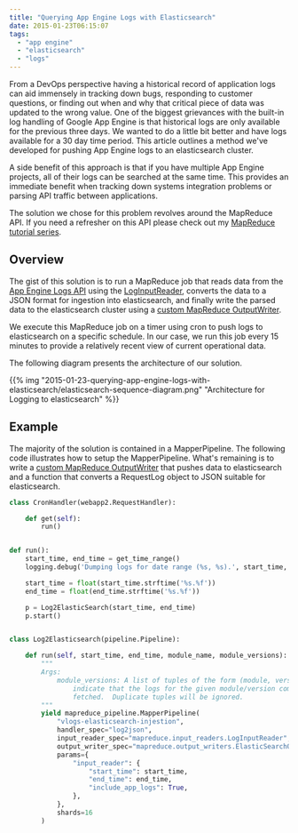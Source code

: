 ```yaml
---
title: "Querying App Engine Logs with Elasticsearch"
date: 2015-01-23T06:15:07
tags: 
  - "app engine"
  - "elasticsearch"
  - "logs"
---
```


From a DevOps perspective having a historical record of application logs can aid
immensely in tracking down bugs, responding to customer questions, or finding
out when and why that critical piece of data was updated to the wrong value. One
of the biggest grievances with the built-in log handling of Google App Engine is
that historical logs are only available for the previous three days. We wanted
to do a little bit better and have logs available for a 30 day time period. This
article outlines a method we've developed for pushing App Engine logs to an
elasticsearch cluster.

A side benefit of this approach is that if you have multiple App Engine
projects, all of their logs can be searched at the same time. This provides an
immediate benefit when tracking down systems integration problems or parsing API
traffic between applications.

The solution we chose for this problem revolves around the MapReduce API. If you
need a refresher on this API please check out my [MapReduce tutorial
series](http://sookocheff.com/series/mapreduce-api/).

## Overview

The gist of this solution is to run a MapReduce job that reads data from the
[App Engine Logs API][logsapi] using the [LogInputReader][loginputreader],
converts the data to a JSON format for ingestion into elasticsearch, and finally
write the parsed data to the elasticsearch cluster using a [custom MapReduce
OutputWriter][outputwriter].

We execute this MapReduce job on a timer using cron to push logs to
elasticsearch on a specific schedule. In our case, we run this job every 15
minutes to provide a relatively recent view of current operational data.

The following diagram presents the architecture of our solution.

{{% img "2015-01-23-querying-app-engine-logs-with-elasticsearch/elasticsearch-sequence-diagram.png" "Architecture for Logging to elasticsearch" %}}

## Example

The majority of the solution is contained in a MapperPipeline. The following
code illustrates how to setup the MapperPipeline. What's remaining is to write a
[custom MapReduce OutputWriter][outputwriter] that pushes data to
elasticsearch and a function that converts a RequestLog object to JSON suitable
for elasticsearch.

```python
class CronHandler(webapp2.RequestHandler):

    def get(self):
        run()


def run():
    start_time, end_time = get_time_range()
    logging.debug('Dumping logs for date range (%s, %s).', start_time, end_time)

    start_time = float(start_time.strftime('%s.%f'))
    end_time = float(end_time.strftime('%s.%f'))

    p = Log2ElasticSearch(start_time, end_time)
    p.start()


class Log2Elasticsearch(pipeline.Pipeline):

    def run(self, start_time, end_time, module_name, module_versions):
        """
        Args:
            module_versions: A list of tuples of the form (module, version), that
                indicate that the logs for the given module/version combination should be
                fetched.  Duplicate tuples will be ignored.
        """
        yield mapreduce_pipeline.MapperPipeline(
            "vlogs-elasticsearch-injestion",
            handler_spec="log2json",
            input_reader_spec="mapreduce.input_readers.LogInputReader",
            output_writer_spec="mapreduce.output_writers.ElasticSearchOutputWriter",
            params={
                "input_reader": {
                    "start_time": start_time,
                    "end_time": end_time,
                    "include_app_logs": True,
                },
            },
            shards=16
        )
```

[logsapi]: https://cloud.google.com/appengine/docs/python/logs/
[loginputreader]: https://github.com/GoogleCloudPlatform/appengine-mapreduce/blob/master/python/src/mapreduce/input_readers.py#L1952
[outputwriter]: http://sookocheff.com/posts/2014-12-20-app-engine-mapreduce-api-part-7-writing-a-custom-output-writer/

